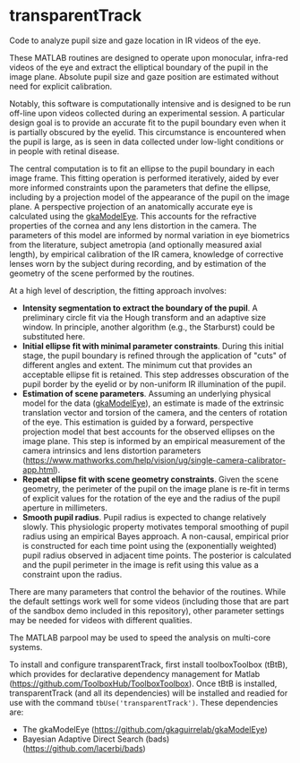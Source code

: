 # transparentTrack
Code to analyze pupil size and gaze location in IR videos of the eye.

These MATLAB routines are designed to operate upon monocular, infra-red videos of the eye and extract the elliptical boundary of the pupil in the image plane. Absolute pupil size and gaze position are estimated without need for explicit calibration.

Notably, this software is computationally intensive and is designed to be run off-line upon videos collected during an experimental session. A particular design goal is to provide an accurate fit to the pupil boundary even when it is partially obscured by the eyelid. This circumstance is encountered when the pupil is large, as is seen in data collected under low-light conditions or in people with retinal disease.

The central computation is to fit an ellipse to the pupil boundary in each image frame. This fitting operation is performed iteratively, aided by ever more informed constraints upon the parameters that define the ellipse, including by a projection model of the appearance of the pupil on the image plane. A perspective projection of an anatomically accurate eye is calculated using the [gkaModelEye](https://github.com/gkaguirrelab/gkaModelEye). This accounts for the refractive properties of the cornea and any lens distortion in the camera. The parameters of this model are informed by normal variation in eye biometrics from the literature, subject ametropia (and optionally measured axial length), by empirical calibration of the IR camera, knowledge of corrective lenses worn by the subject during recording, and by estimation of the geometry of the scene performed by the routines.

At a high level of description, the fitting approach involves:
- **Intensity segmentation to extract the boundary of the pupil**. A preliminary circle fit via the Hough transform and an adaptive size window. In principle, another algorithm (e.g., the Starburst) could be substituted here.
- **Initial ellipse fit with minimal parameter constraints**. During this initial stage, the pupil boundary is refined through the application of "cuts" of different angles and extent. The minimum cut that provides an acceptable ellipse fit is retained. This step addresses obscuration of the pupil border by the eyelid or by non-uniform IR illumination of the pupil.
- **Estimation of scene parameters**. Assuming an underlying physical model for the data ([gkaModelEye](https://github.com/gkaguirrelab/gkaModelEye)), an estimate is made of the extrinsic translation vector and torsion of the camera, and the centers of rotation of the eye. This estimation is guided by a forward, perspective projection model that best accounts for the observed ellipses on the image plane. This step is informed by an empirical measurement of the camera intrinsics and lens distortion parameters (https://www.mathworks.com/help/vision/ug/single-camera-calibrator-app.html). 
- **Repeat ellipse fit with scene geometry constraints**. Given the scene geometry, the perimeter of the pupil on the image plane is re-fit in terms of explicit values for the rotation of the eye and the radius of the pupil aperture in millimeters.
- **Smooth pupil radius**. Pupil radius is expected to change relatively slowly. This physiologic property motivates temporal smoothing of pupil radius using an empirical Bayes approach. A non-causal, empirical prior is constructed for each time point using the (exponentially weighted) pupil radius observed in adjacent time points. The posterior is calculated and the pupil perimeter in the image is refit using this value as a constraint upon the radius.

There are many parameters that control the behavior of the routines. While the default settings work well for some videos (including those that are part of the sandbox demo included in this repository), other parameter settings may be needed for videos with different qualities.

The MATLAB parpool may be used to speed the analysis on multi-core systems.

To install and configure transparentTrack, first install toolboxToolbox (tBtB), which provides for declarative dependency management for Matlab (https://github.com/ToolboxHub/ToolboxToolbox). Once tBtB is installed, transparentTrack (and all its dependencies) will be installed and readied for use with the command `tbUse('transparentTrack')`. These dependencies are:
- The gkaModelEye (https://github.com/gkaguirrelab/gkaModelEye)
- Bayesian Adaptive Direct Search (bads) (https://github.com/lacerbi/bads)
